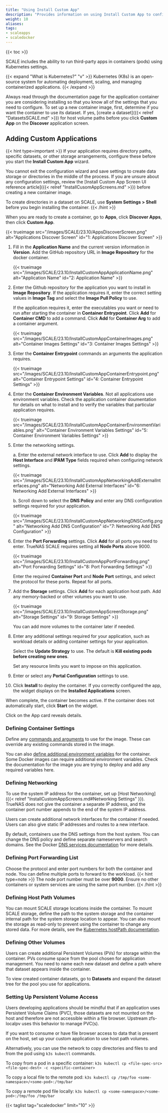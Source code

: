 ```yaml
---
title: "Using Install Custom App"
description: "Provides information on using Install Custom App to configure custom or third-party applications in TrueNAS SCALE."
weight: 10
aliases: 
tags:
- scaleapps
- scaledocker
---
```


{{< toc >}}

SCALE includes the ability to run third-party apps in containers (pods) using Kubernetes settings.

{{< expand "What is Kubernetes?" "v" >}}
Kubernetes (K8s) is an open-source system for automating deployment, scaling, and managing containerized applications.
{{< /expand >}}

Always read through the documentation page for the application container you are considering installing so that you know all of the settings that you need to configure.
To set up a new container image, first, determine if you want the container to use its dataset. If yes, [create a dataset]({{< relref "DatasetsSCALE.md" >}}) for host volume paths before you click **Custom App** on the **Discover** application screen. 

## Adding Custom Applications

{{< hint type=important >}}
If your application requires directory paths, specific datasets, or other storage arrangements, configure these before you start the **Install Custom App** wizard. 

You cannot exit the configuration wizard and save settings to create data storage or directories in the middle of the process. If you are unsure about any configuration settings, review the [Install Custom App Screen UI reference article]({{< relref "InstallCusomAppScreens.md" >}}) before creating a new container image.

To create directories in a dataset on SCALE, use **System Settings > Shell** before you begin installing the container.
{{< /hint >}}

When you are ready to create a container, go to **Apps**, click **Discover Apps**, then click **Custom App**.

{{< trueimage src="/images/SCALE/23.10/AppsDiscoverScreen.png" alt="Applications Discover Screen" id="1: Applications Discover Screen" >}}

1. Fill in the **Application Name** and the current version information in **Version**. 
   Add the GitHub repository URL in **Image Repository** for the docker container. 

   {{< trueimage src="/images/SCALE/23.10/InstallCustomAppApplicationName.png" alt="Application Name" id="2: Application Name" >}}

2. Enter the Github repository for the application you want to install in **Image Repository**. 
   If the application requires it, enter the correct setting values in **Image Tag** and select the **Image Pull Policy** to use. 

   If the application requires it, enter the executables you want or need to run after starting the container in **Container Entrypoint**. Click **Add** for **Container CMD** to add a command. Click **Add** for **Container Arg** to add a container argument.

   {{< trueimage src="/images/SCALE/23.10/InstallCustomAppContainerImages.png" alt="Container Images Settings" id="3: Container Images Settings" >}}

3. Enter the **Container Entrypoint** commands an arguments the application requires.
   
   {{< trueimage src="/images/SCALE/23.10/InstallCustomAppContainerEntrypoint.png" alt="Container Entrypoint Settings" id="4: Container Entrypoint Settings" >}}

4. Enter the **Container Environment Variables**. Not all applications use environment variables. 
   Check the application container doumentation for details on what to install and to verify the variables that particular application requires. 

   {{< trueimage src="/images/SCALE/23.10/InstallCustomAppContainerEnvironmentVariables.png" alt="Container Environment Variables Settings" id="5: Container Environment Variables Settings" >}}

5. Enter the networking settings. 

   a. Enter the external network interface to use. 
      Click **Add** to display the **Host Interface** and **IPAM Type** fields required when configuring network settings. 

    {{< trueimage src="/images/SCALE/23.10/InstallCustomAppNetworkingAddExternalInterfaces.png" alt="Networking Add External Interfaces" id="6: Networking Add External Interfaces" >}}

   b. Scroll down to select the **DNS Policy** and enter any DNS configuration settings required for your application. 
      
   {{< trueimage src="/images/SCALE/23.10/InstallCustomAppNetworkingDNSConfig.png" alt="Networking Add DNS Configuration" id="7: Networking Add DNS Configuration" >}}

6. Enter the **Port Forwarding** settings. 
   Click **Add** for all ports you need to enter. TrueNAS SCALE requires setting all **Node Ports** above 9000. 

   {{< trueimage src="/images/SCALE/23.10/InstallCustomAppPortForwarding.png" alt="Port Forwarding Settings" id="8: Port Forwarding Settings" >}}

   Enter the required **Container Port** and **Node Port** settings, and select the protocol for these ports. Repeat for all ports.

7. Add the **Storage** settings. 
   Click **Add** for each application host path. Add any memory-backed or other volumes you want to use.

   {{< trueimage src="/images/SCALE/23.10/InstallCustomAppScreenStorage.png" alt="Storage Settings" id="9: Storage Settings" >}}

   You can add more volumes to the container later if needed. 

8. Enter any additional settings required for your application, such as workload details or adding container settings for your application. 

   Select the **Update Strategy** to use. The default is **Kill existing pods before creating new ones**.

   Set any resource limits you want to impose on this application.

9. Enter or select any **Portal Configuration** settings to use.

10. Click **Install** to deploy the container. 
   If you correctly configured the app, the widget displays on the **Installed Applications** screen.

   When complete, the container becomes active. If the container does not automatically start, click **Start** on the widget.

Click on the App card reveals details.

### Defining Container Settings
Define any [commands and arguments](https://kubernetes.io/docs/tasks/inject-data-application/define-command-argument-container/) to use for the image.
These can override any existing commands stored in the image.

You can also [define additional environment variables](https://kubernetes.io/docs/tasks/inject-data-application/define-environment-variable-container/) for the container.
Some Docker images can require additional environment variables.
Check the documentation for the image you are trying to deploy and add any required variables here.

### Defining Networking
To use the system IP address for the container, set up [Host Networking]({{< relref "InstallCustomAppScreens.md#Networking Settings" }}).
TrueNAS does not give the container a separate IP address, and the container port number appends to the end of the system IP address.

Users can create additional network interfaces for the container if needed.
Users can also give static IP addresses and routes to a new interface.

By default, containers use the DNS settings from the host system.
You can change the DNS policy and define separate nameservers and search domains.
See the Docker [DNS services documentation](https://kubernetes.io/docs/concepts/services-networking/dns-pod-service/) for more details.

### Defining Port Forwarding List
Choose the protocol and enter port numbers for both the container and node.
You can define multiple ports to forward to the workload.
{{< hint type=note >}}
The node port number must be over **9000**.
Ensure no other containers or system services are using the same port number.
{{< /hint >}}

### Defining Host Path Volumes
You can mount SCALE storage locations inside the container.
To mount SCALE storage, define the path to the system storage and the container internal path for the system storage location to appear.
You can also mount the storage as read-only to prevent using the container to change any stored data.
For more details, see the [Kubernetes hostPath documentation](https://kubernetes.io/docs/concepts/storage/volumes/#hostpath).

### Defining Other Volumes
Users can create additional Persistent Volumes (PVs) for storage within the container.
PVs consume space from the pool chosen for application management.
You need to name each new dataset and define a path where that dataset appears inside the container.

To view created container datasets, go to **Datasets** and expand the dataset tree for the pool you use for applications.

### Setting Up Persistent Volume Access

Users developing applications should be mindful that if an application uses Persistent Volume Claims (PVC), those datasets are not mounted on the host and therefore are not accessible within a file browser. Upstream zfs-localpv uses this behavior to manage PVC(s).

If you want to consume or have file browser access to data that is present on the host, set up your custom application to use host path volumes.

Alternatively, you can use the network to copy directories and files to and from the pod using `k3s kubectl` commands.

To copy from a pod in a specific container:
`k3s kubectl cp <file-spec-src> <file-spec-dest> -c <specific-container>`

To copy a local file to the remote pod:
`k3s kubectl cp /tmp/foo <some-namespace>/<some-pod>:/tmp/bar`

To copy a remote pod file locally:
`k3s kubectl cp <some-namespace>/<some-pod>:/tmp/foo /tmp/bar`


{{< taglist tag="scaledocker" limit="10" >}}